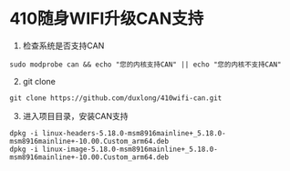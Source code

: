 # 410随身WIFI升级CAN支持

1. 检查系统是否支持CAN
```
sudo modprobe can && echo "您的内核支持CAN" || echo "您的内核不支持CAN"
```

2. git clone
```
git clone https://github.com/duxlong/410wifi-can.git
```

3. 进入项目目录，安装CAN支持
```
dpkg -i linux-headers-5.18.0-msm8916mainline+_5.18.0-msm8916mainline+-10.00.Custom_arm64.deb
dpkg -i linux-image-5.18.0-msm8916mainline+_5.18.0-msm8916mainline+-10.00.Custom_arm64.deb
```
